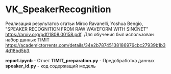 # VK_SpeakerRecognition

Реализация результатов статьи Mirco Ravanelli, Yoshua Bengio, "SPEAKER RECOGNITION FROM RAW WAVEFORM WITH SINCNET" https://arxiv.org/pdf/1808.00158.pdf.
Для обучения был использован набор данных TIMIT https://academictorrents.com/details/34e2b78745138186976cbc27939b1b34d18bd5b3.

**report.ipynb** - Отчет
**TIMIT_preparation.py** - Предобработка данных
**speaker_id.py** - код содержащий модель
